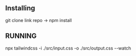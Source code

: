 ## Installing
git clone link repo -> npm install

## RUNNING 
npx tailwindcss -i ./src/input.css -o ./src/output.css --watch
